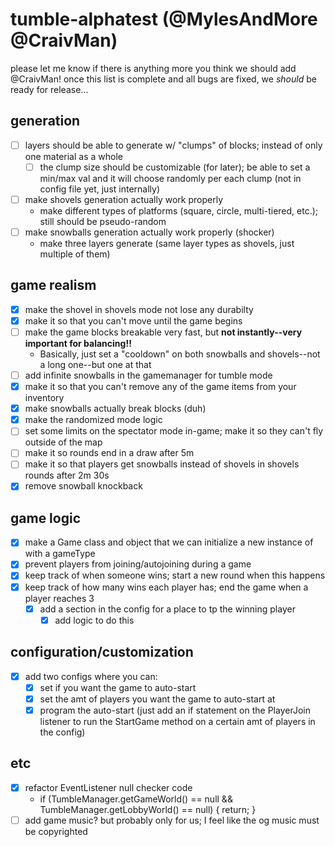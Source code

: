 # tumble-alphatest (@MylesAndMore @CraivMan)

please let me know if there is anything more you think we should add @CraivMan!
once this list is complete and all bugs are fixed, we *should* be ready for release...

## generation  

- [ ] layers should be able to generate w/ "clumps" of blocks; instead of only one material as a whole
  - [ ] the clump size should be customizable (for later); be able to set a min/max val and it will choose randomly per each clump (not in config file yet, just internally)
- [ ] make shovels generation actually work properly
  - make different types of platforms (square, circle, multi-tiered, etc.); still should be pseudo-random
- [ ] make snowballs generation actually work properly (shocker)
  - make three layers generate (same layer types as shovels, just multiple of them)

## game realism  

- [x] make the shovel in shovels mode not lose any durabilty
- [x] make it so that you can't move until the game begins
- [ ] make the game blocks breakable very fast, but **not instantly--very important for balancing!!**
  - Basically, just set a "cooldown" on both snowballs and shovels--not a long one--but one at that
- [ ] add infinite snowballs in the gamemanager for tumble mode  
- [x] make it so that you can't remove any of the game items from your inventory
- [x] make snowballs actually break blocks (duh)
- [x] make the randomized mode logic
- [ ] set some limits on the spectator mode in-game; make it so they can't fly outside of the map
- [ ] make it so rounds end in a draw after 5m
- [ ] make it so that players get snowballs instead of shovels in shovels rounds after 2m 30s
- [x] remove snowball knockback

## game logic  

- [x] make a Game class and object that we can initialize a new instance of with a gameType
- [x] prevent players from joining/autojoining during a game
- [x] keep track of when someone wins; start a new round when this happens
- [x] keep track of how many wins each player has; end the game when a player reaches 3
  - [x] add a section in the config for a place to tp the winning player
    - [x] add logic to do this

## configuration/customization

- [x] add two configs where you can:
  - [x] set if you want the game to auto-start
  - [x] set the amt of players you want the game to auto-start at
  - [x] program the auto-start (just add an if statement on the PlayerJoin listener to run the StartGame method on a certain amt of players in the config)  

## etc  

- [x] refactor EventListener null checker code
  - if (TumbleManager.getGameWorld() == null && TumbleManager.getLobbyWorld() == null) { return; }
- [ ] add game music? but probably only for us; I feel like the og music must be copyrighted
